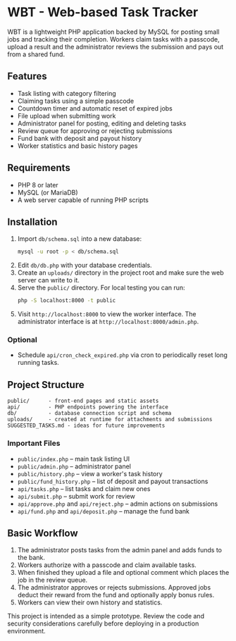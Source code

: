 # WBT - Web-based Task Tracker

WBT is a lightweight PHP application backed by MySQL for posting small jobs and tracking their completion. Workers claim tasks with a passcode, upload a result and the administrator reviews the submission and pays out from a shared fund.

## Features

- Task listing with category filtering
- Claiming tasks using a simple passcode
- Countdown timer and automatic reset of expired jobs
- File upload when submitting work
- Administrator panel for posting, editing and deleting tasks
- Review queue for approving or rejecting submissions
- Fund bank with deposit and payout history
- Worker statistics and basic history pages

## Requirements

- PHP 8 or later
- MySQL (or MariaDB)
- A web server capable of running PHP scripts

## Installation

1. Import `db/schema.sql` into a new database:
   ```bash
   mysql -u root -p < db/schema.sql
   ```
2. Edit `db/db.php` with your database credentials.
3. Create an `uploads/` directory in the project root and make sure the web server can write to it.
4. Serve the `public/` directory. For local testing you can run:
   ```bash
   php -S localhost:8000 -t public
   ```
5. Visit `http://localhost:8000` to view the worker interface. The administrator interface is at `http://localhost:8000/admin.php`.

### Optional

- Schedule `api/cron_check_expired.php` via cron to periodically reset long running tasks.

## Project Structure

```
public/      - front‑end pages and static assets
api/         - PHP endpoints powering the interface
db/          - database connection script and schema
uploads/     - created at runtime for attachments and submissions
SUGGESTED_TASKS.md - ideas for future improvements
```

### Important Files

- `public/index.php` – main task listing UI
- `public/admin.php` – administrator panel
- `public/history.php` – view a worker's task history
- `public/fund_history.php` – list of deposit and payout transactions
- `api/tasks.php` – list tasks and claim new ones
- `api/submit.php` – submit work for review
- `api/approve.php` and `api/reject.php` – admin actions on submissions
- `api/fund.php` and `api/deposit.php` – manage the fund bank

## Basic Workflow

1. The administrator posts tasks from the admin panel and adds funds to the bank.
2. Workers authorize with a passcode and claim available tasks.
3. When finished they upload a file and optional comment which places the job in the review queue.
4. The administrator approves or rejects submissions. Approved jobs deduct their reward from the fund and optionally apply bonus rules.
5. Workers can view their own history and statistics.

This project is intended as a simple prototype. Review the code and security considerations carefully before deploying in a production environment.
